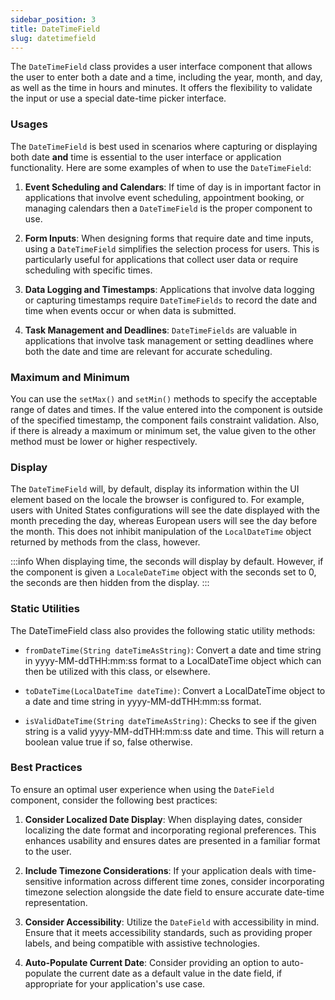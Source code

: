 ```yaml
---
sidebar_position: 3
title: DateTimeField
slug: datetimefield
---
```


<DocChip chip='shadow' />

<DocChip chip='name' label="dwc-field" />

<JavadocLink type="foundation" location="com/webforj/component/field/DateTimeField" top='true'/>

<ParentLink parent="Field" />

The `DateTimeField` class provides a user interface component that allows the user to enter both a date and a time, including the year, month, and day, as well as the time in hours and minutes. It offers the flexibility to validate the input or use a special date-time picker interface.

<ComponentDemo 
path='https://demo.webforj.com/webapp/controlsamples/datetimefielddemo?' 
javaE='https://raw.githubusercontent.com/webforj/webforj-docs-samples/refs/heads/main/src/main/java/com/webforj/samples/views/fields/datetimefield/DateTimeFieldDemoView.java'
cssURL='https://raw.githubusercontent.com/webforj/ControlSamples/main/src/main/resources/css/fieldstyles/date_field_styles.css'
/>


### Usages

The `DateTimeField` is best used in scenarios where capturing or displaying both date **and** time is essential to the user interface or application functionality. Here are some examples of when to use the `DateTimeField`:

1. **Event Scheduling and Calendars**: If time of day is in important factor in applications that involve event scheduling, appointment booking, or managing calendars then a `DateTimeField` is the proper component to use.

2. **Form Inputs**: When designing forms that require date and time inputs, using a `DateTimeField` simplifies the selection process for users. This is particularly useful for applications that collect user data or require scheduling with specific times.

3. **Data Logging and Timestamps**: Applications that involve data logging or capturing timestamps require `DateTimeFields` to record the date and time when events occur or when data is submitted.

4. **Task Management and Deadlines**: `DateTimeFields` are valuable in applications that involve task management or setting deadlines where both the date and time are relevant for accurate scheduling.


### Maximum and Minimum

You can use the `setMax()` and `setMin()` methods to specify the acceptable range of dates and times. If the value entered into the component is outside of the specified timestamp, the component fails constraint validation. Also, if there is already a maximum or minimum set, the value given to the other method must be lower or higher respectively.

### Display

The `DateTimeField` will, by default, display its information within the UI element based on the locale the browser is configured to. For example, users with United States configurations will see the date displayed with the month preceding the day, whereas European users will see the day before the month. This does not inhibit manipulation of the `LocalDateTime` object returned by methods from the class, however.

:::info
When displaying time, the seconds will display by default. However, if the component is given a `LocaleDateTime` object with the seconds set to 0, the seconds are then hidden from the display.
:::

### Static Utilities 

The DateTimeField class also provides the following static utility methods:

- `fromDateTime(String dateTimeAsString)`: Convert a date and time string in yyyy-MM-ddTHH:mm:ss format to a LocalDateTime object which can then be utilized with this class, or elsewhere.

- `toDateTime(LocalDateTime dateTime)`: Convert a LocalDateTime object to a date and time string in yyyy-MM-ddTHH:mm:ss format.

- `isValidDateTime(String dateTimeAsString)`: Checks to see if the given string is a valid yyyy-MM-ddTHH:mm:ss date and time. This will return a boolean value true if so, false otherwise.

### Best Practices

To ensure an optimal user experience when using the `DateField` component, consider the following best practices:

1. **Consider Localized Date Display**: When displaying dates, consider localizing the date format and incorporating regional preferences. This enhances usability and ensures dates are presented in a familiar format to the user.

2. **Include Timezone Considerations**: If your application deals with time-sensitive information across different time zones, consider incorporating timezone selection alongside the date field to ensure accurate date-time representation.

3. **Consider Accessibility**: Utilize the `DateField` with accessibility in mind. Ensure that it meets accessibility standards, such as providing proper labels, and being compatible with assistive technologies.

4. **Auto-Populate Current Date**: Consider providing an option to auto-populate the current date as a default value in the date field, if appropriate for your application's use case.